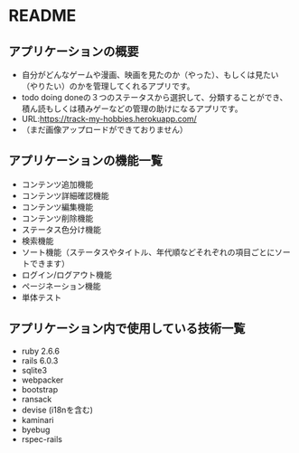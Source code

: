 # README

## アプリケーションの概要
* 自分がどんなゲームや漫画、映画を見たのか（やった）、もしくは見たい（やりたい）のかを管理してくれるアプリです。
* todo doing doneの３つのステータスから選択して、分類することができ、積ん読もしくは積みゲーなどの管理の助けになるアプリです。
* URL:https://track-my-hobbies.herokuapp.com/
* （まだ画像アップロードができておりません）

## アプリケーションの機能一覧
* コンテンツ追加機能
* コンテンツ詳細確認機能
* コンテンツ編集機能
* コンテンツ削除機能
* ステータス色分け機能
* 検索機能
* ソート機能（ステータスやタイトル、年代順などそれぞれの項目ごとにソートできます）
* ログイン/ログアウト機能
* ページネーション機能
* 単体テスト

## アプリケーション内で使用している技術一覧
* ruby 2.6.6
* rails 6.0.3
* sqlite3
* webpacker
* bootstrap
* ransack
* devise (i18nを含む)
* kaminari
* byebug
* rspec-rails
